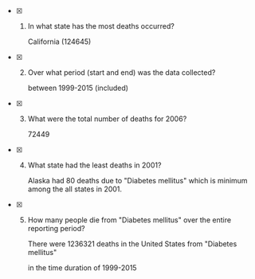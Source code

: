 - [x] 1. In what state has the most deaths occurred?

      California	(124645)


- [x] 2. Over what period (start and end) was the data collected?

      between 1999-2015 (included)


- [x] 3. What were the total number of deaths for 2006?

      72449

- [x] 4. What state had the least deaths in 2001?

      Alaska had 80 deaths due to "Diabetes mellitus" which is minimum among the all states in 2001.

- [x] 5. How many people die from "Diabetes mellitus" over the entire reporting period?

      There were 1236321 deaths in the United States from "Diabetes mellitus" 
      
      in the time duration of 1999-2015
